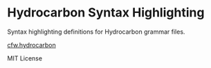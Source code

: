 # Hydrocarbon Syntax Highlighting

Syntax highlighting definitions for Hydrocarbon grammar files.

[cfw.hydrocarbon](https://github.com/candlelib/hydrocarbon)

MIT License